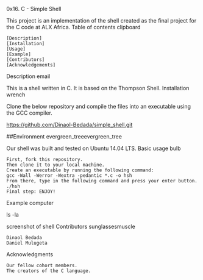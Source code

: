 0x16. C - Simple Shell

This project is an implementation of the shell created as the final project for the C code at ALX Africa.
Table of contents clipboard

    [Description]
    [Installation]
    [Usage]
    [Example]
    [Contributors]
    [Acknowledgements]

Description email

This is a shell written in C. It is based on the Thompson Shell.
Installation wrench

Clone the below repository and compile the files into an executable using the GCC compiler.

https://github.com/Dinaol-Bedada/simple_shell.git

##Environment evergreen_treeevergreen_tree

Our shell was built and tested on Ubuntu 14.04 LTS.
Basic usage bulb

    First, fork this repository.
    Then clone it to your local machine.
    Create an executable by running the following command:
    gcc -Wall -Werror -Wextra -pedantic *.c -o hsh
    From there, type in the following command and press your enter button.
    ./hsh
    Final step: ENJOY!

Example computer

ls -la

screenshot of shell
Contributors sunglassesmuscle

    Dinaol Bedada
    Daniel Mulugeta

Acknowledgments

    Our fellow cohort members.
    The creators of the C language.
